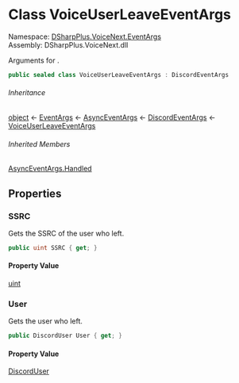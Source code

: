 # Class VoiceUserLeaveEventArgs

Namespace: [DSharpPlus.VoiceNext.EventArgs](DSharpPlus.VoiceNext.EventArgs.md)  
Assembly: DSharpPlus.VoiceNext.dll

Arguments for <xref href="DSharpPlus.VoiceNext.VoiceNextConnection.UserLeft" data-throw-if-not-resolved="false"></xref>.

```csharp
public sealed class VoiceUserLeaveEventArgs : DiscordEventArgs
```

###### Inheritance

[object](https://learn.microsoft.com/dotnet/api/system.object) ← 
[EventArgs](https://learn.microsoft.com/dotnet/api/system.eventargs) ← 
[AsyncEventArgs](DSharpPlus.AsyncEvents.AsyncEventArgs.md) ← 
[DiscordEventArgs](DSharpPlus.EventArgs.DiscordEventArgs.md) ← 
[VoiceUserLeaveEventArgs](DSharpPlus.VoiceNext.EventArgs.VoiceUserLeaveEventArgs.md)

###### Inherited Members

[AsyncEventArgs.Handled](DSharpPlus.AsyncEvents.AsyncEventArgs.md\#DSharpPlus\_AsyncEvents\_AsyncEventArgs\_Handled)

## Properties

### <a id="DSharpPlus_VoiceNext_EventArgs_VoiceUserLeaveEventArgs_SSRC"></a>SSRC

Gets the SSRC of the user who left.

```csharp
public uint SSRC { get; }
```

#### Property Value

[uint](https://learn.microsoft.com/dotnet/api/system.uint32)

### <a id="DSharpPlus_VoiceNext_EventArgs_VoiceUserLeaveEventArgs_User"></a>User

Gets the user who left.

```csharp
public DiscordUser User { get; }
```

#### Property Value

[DiscordUser](DSharpPlus.Entities.DiscordUser.md)

